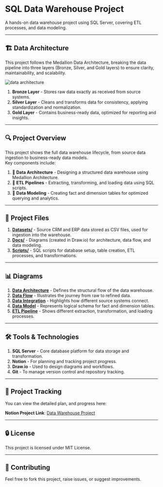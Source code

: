 # SQL Data Warehouse Project
A hands-on data warehouse project using SQL Server, covering ETL processes, and data modeling.

---

## 🏗️ Data Architecture
This project follows the Medallion Data Architecture, breaking the data pipeline into three layers (Bronze, Silver, and Gold layers) to ensure clarity, maintainability, and scalability.

![data architecture](https://github.com/user-attachments/assets/184a426c-2f6e-46c3-a5d7-5de0cf1f2fa6)

1. **Bronze Layer** - Stores raw data exactly as received from source systems.
2. **Silver Layer** - Cleans and transforms data for consistency, applying standardization and normalization.
3. **Gold Layer** - Contains business-ready data, optimized for reporting and insights.

---

## 🔍 Project Overview
This project shows the full data warehouse lifecycle, from source data ingestion to business-ready data models.  
Key components include:

1. 🧱 **Data Architecture** - Designing a structured data warehouse using Medallion Architecture.
2. 🔄 **ETL Pipelines** - Extracting, transforming, and loading data using SQL scripts.
3. 🧮 **Data Modeling** - Creating fact and dimension tables for optimized querying and analytics.

---

## 📂 Project Files

1. [**Datasets/**](https://github.com/k178412/sql-data-warehouse-project/tree/main/datasets) - Source CRM and ERP data stored as CSV files, used for ingestion into the warehouse.
2. [**Docs/**](https://github.com/k178412/sql-data-warehouse-project/tree/main/docs) - Diagrams (created in Draw.io) for architecture, data flow, and data modeling.
3. [**Scripts/**](https://github.com/k178412/sql-data-warehouse-project/tree/main/scripts) - SQL scripts for database setup, table creation, ETL processes, and transformations.

---

## 📊 Diagrams

1. [**Data Architecture**](https://github.com/k178412/sql-data-warehouse-project/blob/main/docs/data%20architecture.png) - Defines the structural flow of the data warehouse.
2. [**Data Flow**](https://github.com/k178412/sql-data-warehouse-project/blob/main/docs/data%20flow.png) - Illustrates the journey from raw to refined data.
3. [**Data Integration**](https://github.com/k178412/sql-data-warehouse-project/blob/main/docs/data%20integration.png) - Highlights how different source systems connect.
4. [**Data Model**](https://github.com/k178412/sql-data-warehouse-project/blob/main/docs/data%20model.png) - Represents logical schema for fact and dimension tables.
5. [**ETL Pipeline**](https://github.com/k178412/sql-data-warehouse-project/blob/main/docs/etl.png) - Shows different extraction, transformation, and loading processes.

---

## 🛠️ Tools & Technologies

1. **SQL Server** - Core database platform for data storage and transformation.
2. **Notion** - For planning and tracking project progress.
3. **Draw.io** - Used to design diagrams and workflows.
4. **Git** - To manage version control and repository tracking.

---

## 📌 Project Tracking

You can view the detailed plan, and progress here:

**Notion Project Link**: [Data Warehouse Project](https://glimmer-ricotta-2b2.notion.site/Data-Warehouse-Project-1ee49f37ed3480e1812dc7b441fb2b11?pvs=4)

---

## 🔒 License
This project is licensed under MIT License.

---

## 🤝 Contributing
Feel free to fork this project, raise issues, or suggest improvements.

